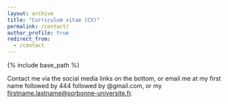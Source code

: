 ```yaml
---
layout: archive
title: "Curriculum vitae (CV)"
permalink: /contact/
author_profile: true
redirect_from:
  - /contact
---
```

{% include base_path %}

Contact me via the social media links on the bottom, or email me at my first name followed by 444 followed by @gmail.com, or my firstname.lastname@sorbonne-universite.fr.